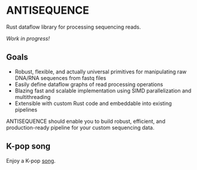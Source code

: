 # ANTISEQUENCE
Rust dataflow library for processing sequencing reads.

*Work in progress!*

## Goals
* Robust, flexible, and actually universal primitives for manipulating raw DNA/RNA sequences from fastq files
* Easily define dataflow graphs of read processing operations
* Blazing fast and scalable implementation using SIMD parallelization and multithreading
* Extensible with custom Rust code and embeddable into existing pipelines

ANTISEQUENCE should enable you to build robust, efficient, and production-ready pipeline for your custom sequencing data.

## K-pop song
Enjoy a K-pop [song](https://youtu.be/pyf8cbqyfPs).
